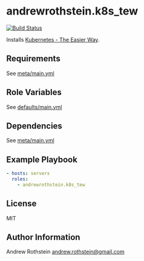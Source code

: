 andrewrothstein.k8s_tew
=========
[![Build Status](https://travis-ci.org/andrewrothstein/ansible-k8s_tew.svg?branch=master)](https://travis-ci.org/andrewrothstein/ansible-k8s_tew)

Installs [Kubernetes - The Easier Way](https://github.com/darxkies/k8s-tew).

Requirements
------------

See [meta/main.yml](meta/main.yml)

Role Variables
--------------

See [defaults/main.yml](defaults/main.yml)

Dependencies
------------

See [meta/main.yml](meta/main.yml)

Example Playbook
----------------

```yml
- hosts: servers
  roles:
    - andrewrothstein.k8s_tew
```

License
-------

MIT

Author Information
------------------

Andrew Rothstein <andrew.rothstein@gmail.com>
